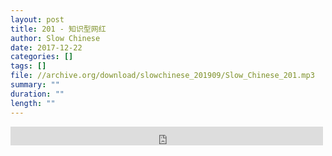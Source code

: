 ```yaml
---
layout: post
title: 201 - 知识型网红
author: Slow Chinese
date: 2017-12-22
categories: []
tags: []
file: //archive.org/download/slowchinese_201909/Slow_Chinese_201.mp3
summary: ""
duration: ""
length: ""
---
```


<iframe src="https://archive.org/embed/slowchinese_201909/Slow_Chinese_201.mp3" width="500" height="30" frameborder="0" webkitallowfullscreen="true" mozallowfullscreen="true" allowfullscreen></iframe>
